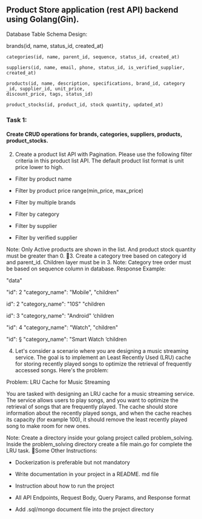 
## Product Store application (rest API) backend using Golang(Gin).



Database Table Schema Design:

brands(id, name, status_id, created_at)
```
categories(id, name, parent_id, sequence, status_id, created_at)

suppliers(id, name, email, phone, status_id, is_verified_supplier, created_at)

products(id, name, description, specifications, brand_id, category _id, supplier_id, unit_price,
discount_price, tags, status_id)

product_stocks(id, product_id, stock quantity, updated_at)
```

### Task 1:
#### Create CRUD operations for brands, categories, suppliers, products, product_stocks. 


2. Create a product list API with Pagination. Please use the following filter criteria in this product list
API. The default product list format is unit price lower to high.

- Filter by product name

- Filter by product price range(min_price, max_price)
- Filter by multiple brands

- Filter by category

- Filter by supplier

- Filter by verified supplier

Note: Only Active products are shown in the list. And product stock quantity must be greater than 0.
3. Create a category tree based on category id and parent_id. Children layer must be in 3.
Note: Category tree order must be based on sequence column in database.
Response Example:

"data"

"id": 2
"category_name": "Mobile",
"children"

id": 2
"category_name": "10S"
"children

id": 3
"category_name": "Android"
‘children

"id": 4
"category_name": "Watch",
"children"

"id": §
"category_name": "Smart Watch
‘children

4. Let's consider a scenario where you are designing a music streaming service. The goal is to
implement an Least Recently Used (LRU) cache for storing recently played songs to optimize the
retrieval of frequently accessed songs. Here's the problem:

Problem: LRU Cache for Music Streaming

You are tasked with designing an LRU cache for a music streaming service. The service allows users to
play songs, and you want to optimize the retrieval of songs that are frequently played. The cache
should store information about the recently played songs, and when the cache reaches its capacity (for
example 100), it should remove the least recently played song to make room for new ones.

Note: Create a directory inside your golang project called problem_solving. Inside the
problem_solving directory create a file main.go for complete the LRU task.
Some Other Instructions:

- Dockerization is preferable but not mandatory
- Write documentation in your project in a README. md file

- Instruction about how to run the project

- All API Endpoints, Request Body, Query Params, and Response format
- Add .sql/mongo document file into the project directory